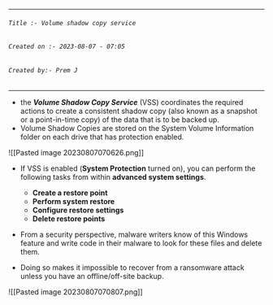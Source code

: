 
***
###### `Title :- Volume shadow copy service`
###### `Created on :- 2023-08-07 - 07:05`
###### `Created by:- Prem J`
***

- the ***Volume Shadow Copy Service*** (VSS) coordinates the required actions to create a consistent shadow copy (also known as a snapshot or a point-in-time copy) of the data that is to be backed up.
- Volume Shadow Copies are stored on the System Volume Information folder on each drive that has protection enabled.

![[Pasted image 20230807070626.png]]

- If VSS is enabled (**System Protection** turned on), you can perform the following tasks from within **advanced system settings**. 	
	- **Create a restore point**
	- **Perform system restore**
	- **Configure restore settings**
	- **Delete restore points**

- From a security perspective, malware writers know of this Windows feature and write code in their malware to look for these files and delete them. 
- Doing so makes it impossible to recover from a ransomware attack unless you have an offline/off-site backup.

![[Pasted image 20230807070807.png]]

